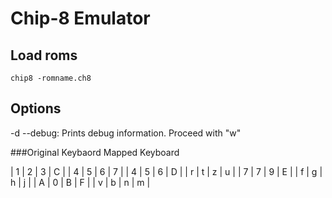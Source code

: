 # Chip-8 Emulator

## Load roms
```
chip8 -romname.ch8
```

## Options
-d  --debug: Prints debug information. Proceed with "w"


###Original Keybaord    Mapped Keyboard

| 1 | 2 | 3 | C |       | 4 | 5 | 6 | 7 | 
| 4 | 5 | 6 | D |       | r | t | z | u | 
| 7 | 7 | 9 | E |       | f | g | h | j | 
| A | 0 | B | F |       | v | b | n | m | 